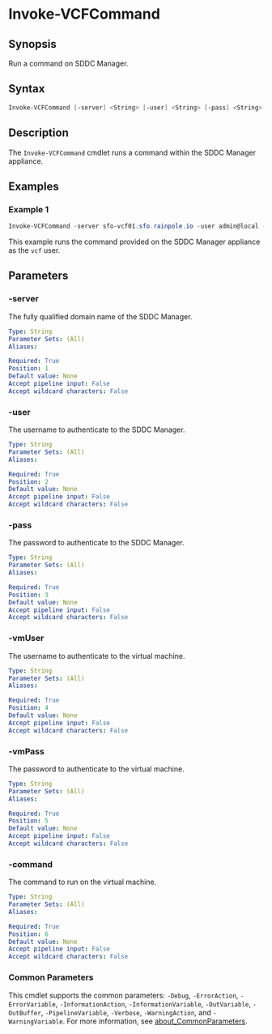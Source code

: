 # Invoke-VCFCommand

## Synopsis

Run a command on SDDC Manager.

## Syntax

```powershell
Invoke-VCFCommand [-server] <String> [-user] <String> [-pass] <String> [-vmUser] <String> [-vmPass] <String> [-command] <String> [<CommonParameters>]
```

## Description

The `Invoke-VCFCommand` cmdlet runs a command within the SDDC Manager appliance.

## Examples

### Example 1

```powershell
Invoke-VCFCommand -server sfo-vcf01.sfo.rainpole.io -user admin@local -pass VMw@re1!VMw@re1! -vmUser vcf -vmPass VMw@re1! -command "echo Hello World."
```

This example runs the command provided on the SDDC Manager appliance as the `vcf` user.

## Parameters

### -server

The fully qualified domain name of the SDDC Manager.

```yaml
Type: String
Parameter Sets: (All)
Aliases:

Required: True
Position: 1
Default value: None
Accept pipeline input: False
Accept wildcard characters: False
```

### -user

The username to authenticate to the SDDC Manager.

```yaml
Type: String
Parameter Sets: (All)
Aliases:

Required: True
Position: 2
Default value: None
Accept pipeline input: False
Accept wildcard characters: False
```

### -pass

The password to authenticate to the SDDC Manager.

```yaml
Type: String
Parameter Sets: (All)
Aliases:

Required: True
Position: 3
Default value: None
Accept pipeline input: False
Accept wildcard characters: False
```

### -vmUser

The username to authenticate to the virtual machine.

```yaml
Type: String
Parameter Sets: (All)
Aliases:

Required: True
Position: 4
Default value: None
Accept pipeline input: False
Accept wildcard characters: False
```

### -vmPass

The password to authenticate to the virtual machine.

```yaml
Type: String
Parameter Sets: (All)
Aliases:

Required: True
Position: 5
Default value: None
Accept pipeline input: False
Accept wildcard characters: False
```

### -command

The command to run on the virtual machine.

```yaml
Type: String
Parameter Sets: (All)
Aliases:

Required: True
Position: 6
Default value: None
Accept pipeline input: False
Accept wildcard characters: False
```

### Common Parameters

This cmdlet supports the common parameters: `-Debug`, `-ErrorAction`, `-ErrorVariable`, `-InformationAction`, `-InformationVariable`, `-OutVariable`, `-OutBuffer`, `-PipelineVariable`, `-Verbose`, `-WarningAction`, and `-WarningVariable`. For more information, see [about_CommonParameters](http://go.microsoft.com/fwlink/?LinkID=113216).
